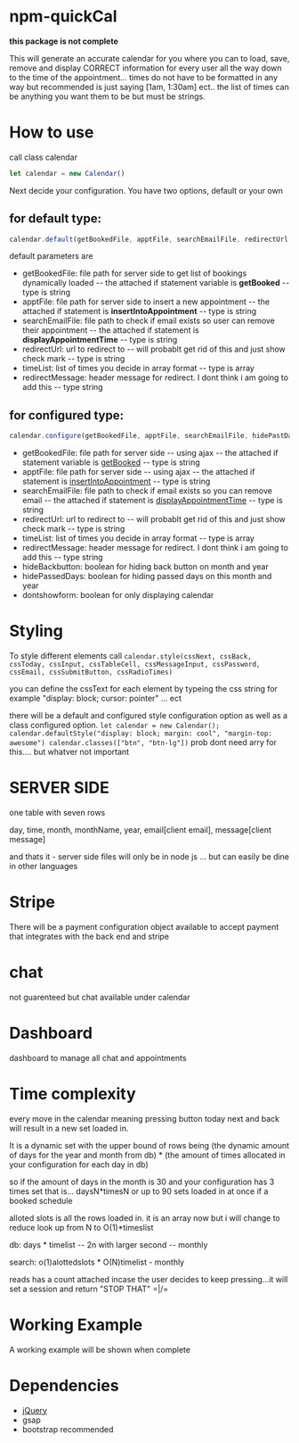 # npm-quickCal

**this package is not complete**

This will generate an accurate calendar for you where you can to load, save, remove and display CORRECT information for every user all the way down to the time of the appointment... times do not have to be formatted in any way but recommended is just saying [1am, 1:30am] ect.. the list of times can be anything you want them to be but must be strings.

# How to use

call class calendar 

```js
let calendar = new Calendar()
```

Next decide your configuration. You have two options, default or your own

## for default type:

```js
calendar.default(getBookedFile, apptFile, searchEmailFile, redirectUrl, timeList, redirectMessage)
```

default parameters are

*   getBookedFile: file path for server side to get list of bookings dynamically loaded -- the attached if statement variable is **getBooked** -- type is string
*   apptFile: file path for server side to insert a new appointment -- the attached if statement is **insertIntoAppointment** -- type is string
*   searchEmailFile: file path to check if email exists so user can remove their appointment -- the attached if statement is **displayAppointmentTime** -- type is string
*   redirectUrl: url to redirect to -- will probablt get rid of this and just show check mark -- type is string
*   timeList: list of times you decide in array format -- type is array
*   redirectMessage: header message for redirect. I dont think i am going to add this -- type string

## for configured type:

```js
calendar.configure(getBookedFile, apptFile, searchEmailFile, hidePastDays, hideBackButton, timelist, redirectUrl, redirectMessage, dontshowForm)
```

*   getBookedFile: file path for server side -- using ajax -- the attached if statement variable is <u>getBooked</u> -- type is string
*   apptFile: file path for server side -- using ajax -- the attached if statement is <u>insertIntoAppointment</u> -- type is string
*   searchEmailFile: file path to check if email exists so you can remove email -- the attached if statement is <u>displayAppointmentTime</u> -- type is string
*   redirectUrl: url to redirect to -- will probablt get rid of this and just show check mark -- type is string
*   timeList: list of times you decide in array format -- type is array
*   redirectMessage: header message for redirect. I dont think i am going to add this -- type string
*   hideBackbutton: boolean for hiding back button on month and year
*   hidePassedDays: boolean for hiding passed days on this month and year
*   dontshowform: boolean for only displaying calendar

# Styling

To style different elements call `calendar.style(cssNext, cssBack, cssToday, cssInput, cssTableCell, cssMessageInput, cssPassword, cssEmail, cssSubmitButton, cssRadioTimes)`

you can define the cssText for each element by typeing the css string for example "display: block; cursor: pointer" ... ect

there will be a default and configured style configuration option as well as a class configured option. `let calendar = new Calendar(); calendar.defaultStyle("display: block; margin: cool", "margin-top: awesome") calendar.classes(["btn", "btn-lg"])` prob dont need arry for this.... but whatver not important

# SERVER SIDE

one table with seven rows

day, time, month, monthName, year, email[client email], message[client message]

and thats it - server side files will only be in node js ... but can easily be dine in other languages

# Stripe

There will be a payment configuration object available to accept payment that integrates with the back end and stripe

# chat

not guarenteed but chat available under calendar

# Dashboard

dashboard to manage all chat and appointments

# Time complexity

every move in the calendar meaning pressing button today next and back will result in a new set loaded in.

It is a dynamic set with the upper bound of rows being (the dynamic amount of days for the year and month from db) * (the amount of times allocated in your configuration for each day in db)

so if the amount of days in the month is 30 and your configuration has 3 times set that is... daysN*timesN or up to 90 sets loaded in at once if a booked schedule

alloted slots is all the rows loaded in. it is an array now but i will change to reduce look up from N to O(1)*timeslist

db: days * timelist -- 2n with larger second -- monthly

search: o(1)alottedslots * O(N)timelist - monthly

reads has a count attached incase the user decides to keep pressing...it will set a session and return "STOP THAT" =\|/=

# Working Example

A working example will be shown when complete

# Dependencies

* [jQuery](https://jquery.com/)
* gsap
* bootstrap recommended
